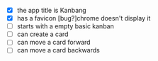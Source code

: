 - [x] the app title is Kanbang
- [x] has a favicon [bug?]chrome doesn't display it
- [ ] starts with a empty basic kanban
- [ ] can create a card
- [ ] can move a card forward
- [ ] can move a card backwards